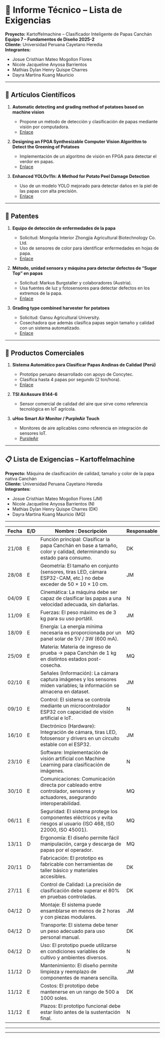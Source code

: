 # 📑 Informe Técnico – Lista de Exigencias  
**Proyecto:** Kartoffelmachine – Clasificador Inteligente de Papas Canchán  
**Equipo 7 – Fundamentos de Diseño 2025-2**  
**Cliente:** Universidad Peruana Cayetano Heredia  
**Integrantes:**  
- Josue Cristhian Mateo Mogollon Flores  
- Nicole Jacqueline Anyosa Barrientos  
- Mathias Dylan Henry Quispe Charres  
- Dayra Martina Kuang Mauricio  

---

## 📖 Artículos Científicos
1. **Automatic detecting and grading method of potatoes based on machine vision**  
   - Propone un método de detección y clasificación de papas mediante visión por computadora.  
   - [Enlace](https://www.researchgate.net/publication/287698787_Automatic_detecting_and_grading_method_of_potatoes_based_on_machine_vision)  

2. **Designing an FPGA Synthesizable Computer Vision Algorithm to Detect the Greening of Potatoes**  
   - Implementación de un algoritmo de visión en FPGA para detectar el verdor en papas.  
   - [Enlace](https://ijettjournal.org/assets/volume-8/number-8/IJETT-V8P275.pdf)  

3. **Enhanced YOLOv11n: A Method for Potato Peel Damage Detection**  
   - Uso de un modelo YOLO mejorado para detectar daños en la piel de las papas con alta precisión.  
   - [Enlace](https://pmc.ncbi.nlm.nih.gov/articles/PMC12227660/#fsn370576-sec-0019)  

---

## 📑 Patentes
1. **Equipo de detección de enfermedades de la papa**  
   - Solicitud: Mongolia Interior Zhongjia Agricultural Biotechnology Co. Ltd.  
   - Uso de sensores de color para identificar enfermedades en hojas de papa.  
   - [Enlace](https://worldwide.espacenet.com/patent/search/family/062686222/publication/CN207571014U)  

2. **Método, unidad sensora y máquina para detectar defectos de “Sugar Top” en papas**  
   - Solicitud: Markus Burgstaller y colaboradores (Austria).  
   - Usa fuentes de luz y fotosensores para detectar defectos en los extremos de la papa.  
   - [Enlace](https://worldwide.espacenet.com/patent/search/family/044352478/publication/US2014056482A1)  

3. **Grading type combined harvester for potatoes**  
   - Solicitud: Gansu Agricultural University.  
   - Cosechadora que además clasifica papas según tamaño y calidad con un sistema automatizado.  
   - [Enlace](https://worldwide.espacenet.com/patent/search/family/049183990/publication/CN103314698A)  

---

## 🛒 Productos Comerciales
1. **Sistema Automático para Clasificar Papas Andinas de Calidad (Perú)**  
   - Prototipo peruano desarrollado con apoyo de Concytec.  
   - Clasifica hasta 4 papas por segundo (2 ton/hora).  
   - [Enlace](https://proyectofortalecimientodelsinacti.prociencia.gob.pe/noticia/ingenieros-peruanos-crean-sistema-automatico-para-clasificar-papas-andinas-de-calidad)  

2. **TSI AirAssure 8144-6**  
   - Sensor comercial de calidad del aire que sirve como referencia tecnológica en IoT agrícola.  

3. **uHoo Smart Air Monitor / PurpleAir Touch**  
   - Monitores de aire aplicables como referencia en integración de sensores IoT.  
   - [PurpleAir](https://www2.purpleair.com)  

---

## 📋 Lista de Exigencias – Kartoffelmachine  
**Proyecto:** Máquina de clasificación de calidad, tamaño y color de la papa nativa Canchán  
**Cliente:** Universidad Peruana Cayetano Heredia  
**Integrantes:**  
- Josue Cristhian Mateo Mogollon Flores (JM)  
- Nicole Jacqueline Anyosa Barrientos (N)  
- Mathias Dylan Henry Quispe Charres (DK)  
- Dayra Martina Kuang Mauricio (MQ)  

---

| Fecha   | E/D | Nombre : Descripción | Responsable |
|---------|-----|----------------------|-------------|
| 21/08   | E | Función principal: Clasificar la papa Canchán en base a tamaño, color y calidad, determinando su estado para consumo. | DK |
| 28/08   | E | Geometría: El tamaño en conjunto (sensores, tiras LED, cámara ESP32-CAM, etc.) no debe exceder de 50 × 10 × 10 cm. | JM |
| 04/09   | E | Cinemática: La máquina debe ser capaz de clasificar las papas a una velocidad adecuada, sin dañarlas. | N |
| 11/09   | E | Fuerzas: El peso máximo es de 3 kg para su uso portátil. | JM |
| 18/09   | E | Energía: La energía mínima necesaria es proporcionada por un panel solar de 5V / 3W (600 mA). | MQ |
| 25/09   | E | Materia: Materia de ingreso de prueba → papa Canchán de 1 kg en distintos estados post-cosecha. | MQ |
| 02/10   | E | Señales (Información): La cámara captura imágenes y los sensores miden variables; la información se almacena en dataset. | JM |
| 09/10   | E | Control: El sistema se controla mediante un microcontrolador ESP32 con capacidad de visión artificial e IoT. | N |
| 16/10   | E | Electrónico (Hardware): Integración de cámara, tiras LED, fotosensor y drivers en un circuito estable con el ESP32. | JM |
| 23/10   | E | Software: Implementación de visión artificial con Machine Learning para clasificación de imágenes. | N |
| 30/10   | E | Comunicaciones: Comunicación directa por cableado entre controlador, sensores y actuadores, asegurando interoperabilidad. | MQ |
| 06/11   | E | Seguridad: El sistema protege los componentes eléctricos y evita riesgos al usuario (ISO 468, ISO 22000, ISO 45001). | MQ |
| 13/11   | D | Ergonomía: El diseño permite fácil manipulación, carga y descarga de papas por el operador. | MQ |
| 20/11   | D | Fabricación: El prototipo es fabricable con herramientas de taller básico y materiales accesibles. | DK |
| 27/11   | E | Control de Calidad: La precisión de clasificación debe superar el 80% en pruebas controladas. | DK |
| 04/12   | D | Montaje: El sistema puede ensamblarse en menos de 2 horas y con piezas modulares. | JM |
| 04/12   | D | Transporte: El sistema debe tener un peso adecuado para uso personal manual. | DK |
| 04/12   | D | Uso: El prototipo puede utilizarse en condiciones variables de cultivo y ambientes diversos. | N |
| 11/12   | D | Mantenimiento: El diseño permite limpieza y reemplazo de componentes de manera sencilla. | JM |
| 11/12   | E | Costos: El prototipo debe mantenerse en un rango de 500 a 1000 soles. | DK |
| 11/12   | E | Plazos: El prototipo funcional debe estar listo antes de la sustentación final. | N |

---


---
